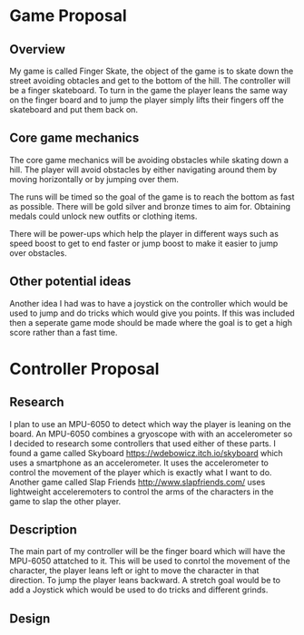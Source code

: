 # Game Proposal

## Overview
My game is called Finger Skate, the object of the game is to skate down the street avoiding obtacles and get to the bottom of the hill. The controller will be a finger skateboard. To turn in the game the player leans the same way on the finger board and to jump the player simply lifts their fingers off the skateboard and put them back on. 

## Core game mechanics
The core game mechanics will be avoiding obstacles while skating down a hill. The player will avoid obstacles by either navigating around them by moving horizontally or by jumping over them.

The runs will be timed so the goal of the game is to reach the bottom as fast as possible. There will be gold silver and bronze times to aim for. Obtaining medals could unlock new outfits or clothing items. 

There will be power-ups which help the player in different ways such as speed boost to get to end faster or jump boost to make it easier to jump over obstacles.

## Other potential ideas
Another idea I had was to have a joystick on the controller which would be used to jump and do tricks which would give you points. If this was included then a seperate game mode should be made where the goal is to get a high score rather than a fast time.   

# Controller Proposal

## Research
I plan to use an MPU-6050 to detect which way the player is leaning on the board. An MPU-6050 combines a gryoscope with with an accelerometer so I decided to research some controllers that used either of these parts. I found a game called Skyboard https://wdebowicz.itch.io/skyboard which uses a smartphone as an accelerometer. It uses the accelerometer to control the movement of the player which is exactly what I want to do. Another game called Slap Friends http://www.slapfriends.com/ uses lightweight acceleremoters to control the arms of the characters in the game to slap the other player. 

## Description
The main part of my controller will be the finger board which will have the MPU-6050 attatched to it. This will be used to conrtol the movement of the character, the player leans left or ight to move the character in that direction. To jump the player leans backward. A stretch goal would be to add a Joystick which would be used to do tricks and different grinds.


## Design 

